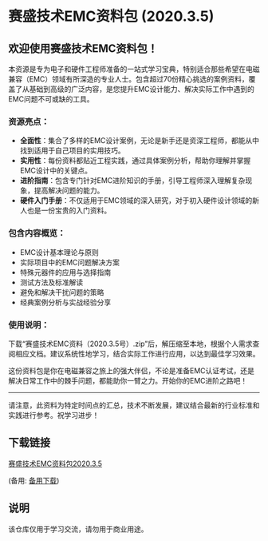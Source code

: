 # 赛盛技术EMC资料包 (2020.3.5)

## 欢迎使用赛盛技术EMC资料包！

本资源是专为电子和硬件工程师准备的一站式学习宝典，特别适合那些希望在电磁兼容（EMC）领域有所深造的专业人士。包含超过70份精心挑选的案例资料，覆盖了从基础到高级的广泛内容，是您提升EMC设计能力、解决实际工作中遇到的EMC问题不可或缺的工具。

### 资源亮点：

- **全面性**：集合了多样的EMC设计案例，无论是新手还是资深工程师，都能从中找到适用于自己项目的实用技巧。
- **实用性**：每份资料都贴近工程实践，通过具体案例分析，帮助你理解并掌握EMC设计中的关键点。
- **进阶指南**：包含专门针对EMC进阶知识的手册，引导工程师深入理解复杂现象，提高解决问题的能力。
- **硬件入门手册**：不仅适用于EMC领域的深入研究，对于初入硬件设计领域的新人也是一份宝贵的入门资料。

### 包含内容概览：
- EMC设计基本理论与原则
- 实际项目中的EMC问题解决方案
- 特殊元器件的应用与选择指南
- 测试方法及标准解读
- 避免和解决干扰问题的策略
- 经典案例分析与实战经验分享

### 使用说明：
下载“赛盛技术EMC资料（2020.3.5号）.zip”后，解压缩至本地，根据个人需求查阅相应文档。建议系统性地学习，结合实际工作进行应用，以达到最佳学习效果。

这份资料包是你在电磁兼容之旅上的强大伴侣，不论是准备EMC认证考试，还是解决日常工作中的棘手问题，都能助你一臂之力。开始你的EMC进阶之路吧！

---

请注意，此资料为特定时间点的汇总，技术不断发展，建议结合最新的行业标准和实践进行参考。祝学习进步！

## 下载链接
[赛盛技术EMC资料包2020.3.5](https://pan.quark.cn/s/3df17fb5ff0c) 

(备用: [备用下载](https://pan.baidu.com/s/1PQDHZ4IbAse0nou1pR0GVA?pwd=1234))

## 说明

该仓库仅用于学习交流，请勿用于商业用途。
